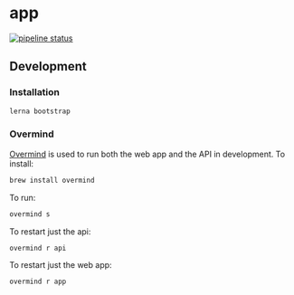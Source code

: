 # app

[![pipeline status](https://gitlab.com/ResourcesCo/app/badges/main/pipeline.svg)](https://gitlab.com/ResourcesCo/app/-/pipelines)

## Development

### Installation

```bash
lerna bootstrap
```

### Overmind

[Overmind](https://github.com/DarthSim/overmind) is used to run both the web app and the API in
development. To install:

```bash
brew install overmind
```

To run:

```bash
overmind s
```

To restart just the api:

```bash
overmind r api
```

To restart just the web app:

```bash
overmind r app
```
